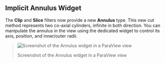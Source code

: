 ## Implicit Annulus Widget

The **Clip** and **Slice** filters now provide a new **Annulus** type. This new cut method represents two co-axial cylinders, infinite in both direction. You can manipulate the annulus in the view using the dedicated widget to control its axis, position, and inner/outer radii.

> ![Screenshot of the Annulus widget in a ParaView view](!implicit-annulus-widget.png)
>
> Screenshot of the Annulus widget in a ParaView view
